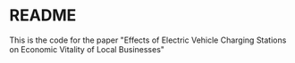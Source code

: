 # README
This is the code for the paper "Effects of Electric Vehicle Charging Stations on Economic Vitality of Local Businesses"
